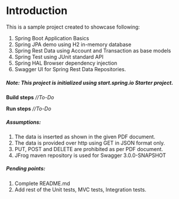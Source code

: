 # Introduction
This is a sample project created to showcase following:
1.  Spring Boot Application Basics
2. Spring JPA demo using H2 in-memory database
3. Spring Rest Data using Account and Transaction as base models
4. Spring Test using JUnit standard API
5. Spring HAL Browser dependency injection
6. Swagger UI for Spring Rest Data Repositories.

##### Note: This project is initialized using start.spring.io Starter project.

**Build steps**
*//To-Do*

**Run steps**
*//To-Do*

##### Assumptions:
1. The data is inserted as shown in the given PDF document.
2. The data is provided over http using GET in JSON format only.
3. PUT, POST and DELETE are prohibited as per PDF document.
4. JFrog maven repository is used for Swagger 3.0.0-SNAPSHOT

##### Pending points:
1. Complete README.md
2. Add rest of the Unit tests, MVC tests, Integration tests.


